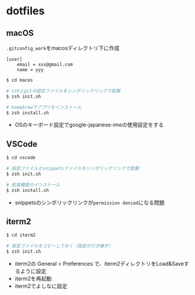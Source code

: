 # dotfiles

## macOS

`.gitconfig_work`をmacosディレクトリ下に作成

```
[user]
	email = xxx@gmail.com
	name = yyy
```

```zsh
$ cd macos

# zshとgitの設定ファイルをシンボリックリンクで配置
$ zsh init.sh

# homebrewでアプリをインストール
$ zsh install.sh
```

- OSのキーボード設定でgoogle-japanese-imeの使用設定をする

## VSCode

```zsh
$ cd vscode

# 設定ファイルとsnippetsファイルをシンボリックリンクで配置
$ zsh init.sh

# 拡張機能のインストール
$ zsh install.sh
```

- snippetsのシンボリックリンクが`permission denied`になる問題

## iterm2

```zsh
$ cd iterm2

# 設定ファイルをコピーしておく（設定の引き継ぎ）
$ zsh init.sh
```

- iterm2の General > Preferences で、iterm2ディレクトリをLoad&Saveするように設定
- iterm2を再起動
- iterm2でよしなに設定
